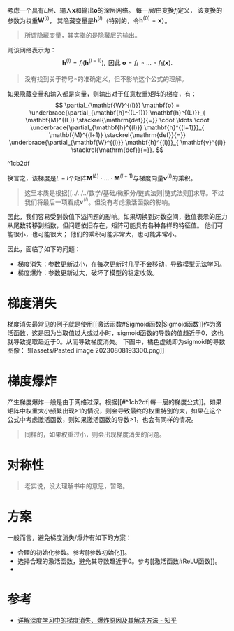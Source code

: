 考虑一个具有$L$层、输入$\mathbf{x}$和输出$\mathbf{o}$的深层网络。 每一层$l$由变换$f_l$定义， 该变换的参数为权重$\mathbf{W}^{(l)}$， 其隐藏变量是$\mathbf{h}^{(l)}$（特别的，令$\mathbf{h}^{(0)} = \mathbf{x}$）。
> 所谓隐藏变量，其实指的是隐藏层的输出。

则该网络表示为：
$$
\mathbf{h}^{(l)} = f_l (\mathbf{h}^{(l-1)}) , \text{ 因此 } \mathbf{o} = f_L \circ \ldots \circ f_1(\mathbf{x}).
$$
> 没有找到关于符号$\circ$的准确定义，但不影响这个公式的理解。

如果隐藏变量和输入都是向量，则输出对于任意权重矩阵的梯度，有：
$$
\partial_{\mathbf{W}^{(l)}} \mathbf{o} = \underbrace{\partial_{\mathbf{h}^{(L-1)}} \mathbf{h}^{(L)}}_{ \mathbf{M}^{(L)} \stackrel{\mathrm{def}}{=}} \cdot \ldots \cdot \underbrace{\partial_{\mathbf{h}^{(l)}} \mathbf{h}^{(l+1)}}_{ \mathbf{M}^{(l+1)} \stackrel{\mathrm{def}}{=}} \underbrace{\partial_{\mathbf{W}^{(l)}} \mathbf{h}^{(l)}}_{ \mathbf{v}^{(l)} \stackrel{\mathrm{def}}{=}}.
$$

^1cb2df

换言之，该梯度是$L-l$个矩阵$\mathbf{M}^{(L)} \cdot \ldots \cdot \mathbf{M}^{(l+1)}$与梯度向量$\mathbf{v}^{(l)}$的乘积。

> 这里本质是根据[[../../../数学/基础/微积分/链式法则|链式法则]]求导。不过我们将最后一项看成$\mathbf{v}^{(l)}$。但没有考虑激活函数的影响。

因此，我们容易受到数值下溢问题的影响。如果切换到对数空间，数值表示的压力从尾数转移到指数，但问题依旧存在，矩阵可能具有各种各样的特征值。 他们可能很小，也可能很大； 他们的乘积可能非常大，也可能非常小。

因此，面临了如下的问题：
- 梯度消失：参数更新过小，在每次更新时几乎不会移动，导致模型无法学习。
- 梯度爆炸：参数更新过大，破坏了模型的稳定收敛。

# 梯度消失
梯度消失最常见的例子就是使用[[激活函数#Sigmoid函数|Sigmoid函数]]作为激活函数，这是因为当取值过大或过小时，sigmoid函数的导数的值趋近于0，这也就导致提取趋近于0。从而导致梯度消失。
下图中，橘色虚线即为sigmoid的导数图像：
![[assets/Pasted image 20230808193300.png]]

# 梯度爆炸
产生梯度爆炸一般是由于网络过深。根据[[#^1cb2df|每一层的梯度公式]]。如果矩阵中权重大小频繁出现>1的情况，则会导致最终的权重特别的大，如果在这个公式中考虑激活函数，则如果激活函数的导数>1，也会有同样的情况。

> 同样的，如果权重过小，则会出现梯度消失的问题。

# 对称性
> 老实说，没太理解书中的意思，暂略。

# 方案
一般而言，避免梯度消失/爆炸有如下的方案：
- 合理的初始化参数。参考[[参数初始化]]。
- 选择合理的激活函数，避免其导数趋近于0。参考[[激活函数#ReLU函数]]。
- 


# 参考
- [详解深度学习中的梯度消失、爆炸原因及其解决方法 - 知乎](https://zhuanlan.zhihu.com/p/33006526)